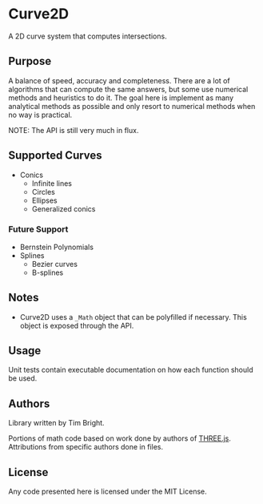 # Curve2D

A 2D curve system that computes intersections.

## Purpose

A balance of speed, accuracy and completeness. There are a lot of algorithms that can compute the same answers, but some use numerical methods and heuristics to do it. The goal here is implement as many analytical methods as possible and only resort to numerical methods when no way is practical.

NOTE: The API is still very much in flux.

## Supported Curves

  - Conics
    - Infinite lines
    - Circles
    - Ellipses
    - Generalized conics

### Future Support

  - Bernstein Polynomials
  - Splines
    - Bezier curves
    - B-splines

## Notes

  - Curve2D uses a `_Math` object that can be polyfilled if necessary. This object is exposed through the API.

## Usage

Unit tests contain executable documentation on how each function should be used.

## Authors

Library written by Tim Bright.

Portions of math code based on work done by authors of [THREE.js](https://github.com/mrdoob/three.js).
Attributions from specific authors done in files.

## License

Any code presented here is licensed under the MIT License.
